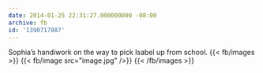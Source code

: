 ```yaml
---
date: 2014-01-25 22:31:27.000000000 -08:00
archive: fb
id: '1390717887'
---
```


Sophia’s handiwork on the way to pick Isabel up from school.
{{< fb/images >}}
{{< fb/image src="image.jpg" />}}
{{< /fb/images >}}
